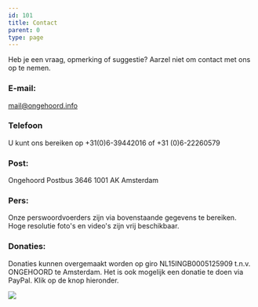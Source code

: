 ```yaml
---
id: 101
title: Contact
parent: 0
type: page
---
```

Heb je een vraag, opmerking of suggestie? Aarzel niet om contact met ons op te nemen.

### E-mail:

[mail@ongehoord.info](mailto:mail@ongehoord.info)

### Telefoon

U kunt ons bereiken op +31(0)6-39442016 of +31 (0)6-22260579

### Post:

Ongehoord Postbus 3646 1001 AK Amsterdam

### Pers:

Onze perswoordvoerders zijn via bovenstaande gegevens te bereiken. Hoge resolutie foto's en video's zijn vrij beschikbaar.

### Donaties:

Donaties kunnen overgemaakt worden op giro NL15INGB0005125909 t.n.v. ONGEHOORD te Amsterdam. Het is ook mogelijk een donatie te doen via PayPal. Klik op de knop hieronder.

![](https://www.paypalobjects.com/nl_NL/i/scr/pixel.gif)